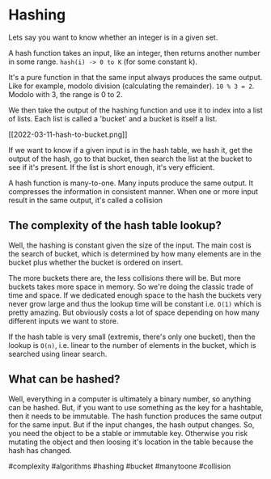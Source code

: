 # Hashing

Lets say you want to know whether an integer is in a given set.

A hash function takes an input, like an integer, then returns another number in some range. `hash(i) -> 0 to K` (for some constant k).

It's a pure function in that the same input always produces the same output. Like for example, modolo division (calculating the remainder). `10 % 3 = 2`. Modolo with 3, the range is 0 to 2.

We then take the output of the hashing function and use it to index into a list of lists. Each list is called a 'bucket' and a bucket is itself a list.

[[2022-03-11-hash-to-bucket.png]]

If we want to know if a given input is in the hash table, we hash it, get the output of the hash, go to that bucket, then search the list at the bucket to see if it's present. If the list is short enough, it's very efficient.

A hash function is many-to-one. Many inputs produce the same output. It compresses the information in consistent manner. When one or more input result in the same output, it's called a collision

## The complexity of the hash table lookup?

Well, the hashing is constant given the size of the input. The main cost is the search of bucket, which is determined by how many elements are in the bucket plus whether the bucket is ordered on insert.

The more buckets there are, the less collisions there will be. But more buckets takes more space in memory. So we're doing the classic trade of time and space. If we dedicated enough space to the hash the buckets very never grow large and thus the lookup time will be constant i.e. `O(1)` which is pretty amazing. But obviously costs a lot of space depending on how many different inputs we want to store.

If the hash table is very small (extremis, there's only one bucket), then the lookup is `O(n)`, i.e. linear to the number of elements in the bucket, which is searched using linear search.

## What can be hashed?

Well, everything in a computer is ultimately a binary number, so anything can be hashed. But, if you want to use something as the key for a hashtable, then it needs to be immutable. The hash function produces the same output for the same input. But if the input changes, the hash output changes. So, you need the object to be a stable or immutable key. Otherwise you risk mutating the object and then loosing it's location in the table because the hash has changed.

#complexity
#algorithms
#hashing
#bucket
#manytoone
#collision
